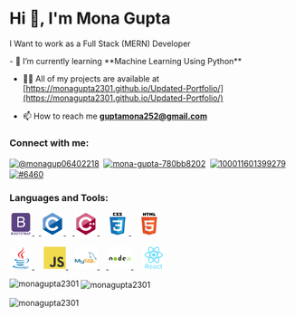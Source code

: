 
<h1 align="left">Hi 👋, I'm Mona Gupta</h1>
<p align="left">I Want to work as a Full Stack (MERN) Developer </p>
<!--  <img src="https://komarev.com/ghpvc/?username=monagupta2301&label=Profile%20views&color=0e75b6&style=flat" alt="monagupta2301" />-->
- 🌱 I’m currently learning **Machine Learning Using Python**

- 👨‍💻 All of my projects are available at [https://monagupta2301.github.io/Updated-Portfolio/](https://monagupta2301.github.io/Updated-Portfolio/)

- 📫 How to reach me **guptamona252@gmail.com**

<h3 align="left">Connect with me:</h3>
<p align="left">
<a href="https://twitter.com/@monagup06402218" target="blank"><img align="center" src="https://raw.githubusercontent.com/rahuldkjain/github-profile-readme-generator/master/src/images/icons/Social/twitter.svg" alt="@monagup06402218" height="30" width="40" /></a>&nbsp;&nbsp;<a href="https://linkedin.com/in/mona-gupta-780bb8202" target="blank"><img align="center" src="https://raw.githubusercontent.com/rahuldkjain/github-profile-readme-generator/master/src/images/icons/Social/linked-in-alt.svg" alt="mona-gupta-780bb8202" height="30" width="40" /></a>&nbsp;&nbsp;<a href="https://fb.com/100011601399279" target="blank"><img align="center" src="https://raw.githubusercontent.com/rahuldkjain/github-profile-readme-generator/master/src/images/icons/Social/facebook.svg" alt="100011601399279" height="30" width="40" /></a>&nbsp;&nbsp;<a href="https://discord.gg/#6460" target="blank"><img align="center" src="https://raw.githubusercontent.com/rahuldkjain/github-profile-readme-generator/master/src/images/icons/Social/discord.svg" alt="#6460" height="30" width="40" /></a>
</p>

<h3 align="left">Languages and Tools:</h3>
<p align="left"> 
  <a href="https://getbootstrap.com" target="_blank"> <img src="https://raw.githubusercontent.com/devicons/devicon/master/icons/bootstrap/bootstrap-plain-wordmark.svg" alt="bootstrap" width="40" height="40"/>
  </a> &nbsp;&nbsp;<a href="https://www.cprogramming.com/" target="_blank"> <img src="https://raw.githubusercontent.com/devicons/devicon/master/icons/c/c-original.svg" alt="c" width="40" height="40"/> 
  </a>&nbsp; &nbsp;<a href="https://www.w3schools.com/cpp/" target="_blank"> <img src="https://raw.githubusercontent.com/devicons/devicon/master/icons/cplusplus/cplusplus-original.svg" alt="cplusplus" width="40" height="40"/> 
  </a>&nbsp;&nbsp; <a href="https://www.w3schools.com/css/" target="_blank"> <img src="https://raw.githubusercontent.com/devicons/devicon/master/icons/css3/css3-original-wordmark.svg" alt="css3" width="40" height="40"/> 
  </a>&nbsp;&nbsp; <a href="https://www.w3.org/html/" target="_blank"> <img src="https://raw.githubusercontent.com/devicons/devicon/master/icons/html5/html5-original-wordmark.svg" alt="html5" width="40" height="40"/>
  </a><br/><br/> <a href="https://www.java.com" target="_blank"> <img src="https://raw.githubusercontent.com/devicons/devicon/master/icons/java/java-original.svg" alt="java" width="40" height="40"/>
  </a>&nbsp; &nbsp; <a href="https://developer.mozilla.org/en-US/docs/Web/JavaScript" target="_blank"> <img src="https://raw.githubusercontent.com/devicons/devicon/master/icons/javascript/javascript-original.svg" alt="javascript" width="40" height="40"/> </a> &nbsp;&nbsp;
  <a href="https://www.mysql.com/" target="_blank"> <img src="https://raw.githubusercontent.com/devicons/devicon/master/icons/mysql/mysql-original-wordmark.svg" alt="mysql" width="40" height="40"/>
  </a>&nbsp; &nbsp;<a href="https://nodejs.org" target="_blank"> <img src="https://raw.githubusercontent.com/devicons/devicon/master/icons/nodejs/nodejs-original-wordmark.svg" alt="nodejs" width="40" height="40"/>
  </a>&nbsp; &nbsp; <a href="https://reactjs.org/" target="_blank"> <img src="https://raw.githubusercontent.com/devicons/devicon/master/icons/react/react-original-wordmark.svg" alt="react" width="40" height="40"/> </a> </p>

<p><img align="left" src="https://github-readme-stats.vercel.app/api/top-langs?username=monagupta2301&show_icons=true&locale=en&layout=compact" alt="monagupta2301" /></p>
<p>&nbsp;<img align="center" src="https://github-readme-stats.vercel.app/api?username=monagupta2301&show_icons=true&locale=en" alt="monagupta2301" /></p>

<p><img align="center" src="https://github-readme-streak-stats.herokuapp.com/?user=monagupta2301&" alt="monagupta2301" /></p>
